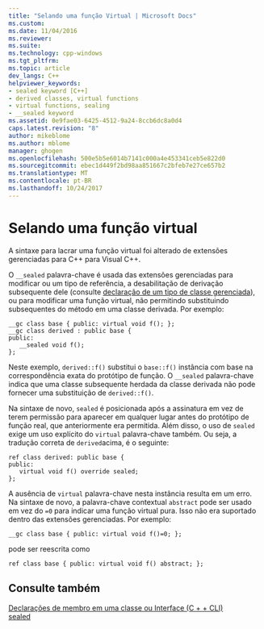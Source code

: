 ```yaml
---
title: "Selando uma função Virtual | Microsoft Docs"
ms.custom: 
ms.date: 11/04/2016
ms.reviewer: 
ms.suite: 
ms.technology: cpp-windows
ms.tgt_pltfrm: 
ms.topic: article
dev_langs: C++
helpviewer_keywords:
- sealed keyword [C++]
- derived classes, virtual functions
- virtual functions, sealing
- __sealed keyword
ms.assetid: 0e9fae03-6425-4512-9a24-8ccb6dc8a0d4
caps.latest.revision: "8"
author: mikeblome
ms.author: mblome
manager: ghogen
ms.openlocfilehash: 500e5b5e6014b7141c000a4e453341ceb5e822d0
ms.sourcegitcommit: ebec1d449f2bd98aa851667c2bfeb7e27ce657b2
ms.translationtype: MT
ms.contentlocale: pt-BR
ms.lasthandoff: 10/24/2017
---
```

# <a name="sealing-a-virtual-function"></a>Selando uma função virtual
A sintaxe para lacrar uma função virtual foi alterado de extensões gerenciadas para C++ para Visual C++.  
  
 O `__sealed` palavra-chave é usada das extensões gerenciadas para modificar ou um tipo de referência, a desabilitação de derivação subsequente dele (consulte [declaração de um tipo de classe gerenciada](../dotnet/declaration-of-a-managed-class-type.md)), ou para modificar uma função virtual, não permitindo substituindo subsequentes do método em uma classe derivada. Por exemplo:  
  
```  
__gc class base { public: virtual void f(); };  
__gc class derived : public base {  
public:  
   __sealed void f();  
};  
```  
  
 Neste exemplo, `derived::f()` substitui o `base::f()` instância com base na correspondência exata do protótipo de função. O `__sealed` palavra-chave indica que uma classe subsequente herdada da classe derivada não pode fornecer uma substituição de `derived::f()`.  
  
 Na sintaxe de novo, `sealed` é posicionada após a assinatura em vez de terem permissão para aparecer em qualquer lugar antes do protótipo de função real, que anteriormente era permitida. Além disso, o uso de `sealed` exige um uso explícito do `virtual` palavra-chave também. Ou seja, a tradução correta de `derived`acima, é o seguinte:  
  
```  
ref class derived: public base {  
public:  
   virtual void f() override sealed;  
};  
```  
  
 A ausência de `virtual` palavra-chave nesta instância resulta em um erro. Na sintaxe de novo, a palavra-chave contextual `abstract` pode ser usado em vez do `=0` para indicar uma função virtual pura. Isso não era suportado dentro das extensões gerenciadas. Por exemplo:  
  
```  
__gc class base { public: virtual void f()=0; };  
```  
  
 pode ser reescrita como  
  
```  
ref class base { public: virtual void f() abstract; };  
```  
  
## <a name="see-also"></a>Consulte também  
 [Declarações de membro em uma classe ou Interface (C + + CLI)](../dotnet/member-declarations-within-a-class-or-interface-cpp-cli.md)   
 [sealed](../windows/sealed-cpp-component-extensions.md)